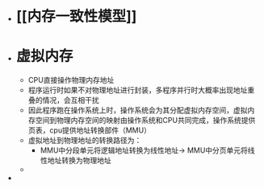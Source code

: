 - # [[内存一致性模型]]
- # 虚拟内存
	- CPU直接操作物理内存地址
	- 程序运行时如果不对物理地址进行封装，多程序并行时大概率出现地址重叠的情况，会互相干扰
	- 因此程序跑在操作系统上时，操作系统会为其分配虚拟内存空间，虚拟内存空间到物理内存空间的映射由操作系统和CPU共同完成，操作系统提供页表，cpu提供地址转换部件（MMU）
	- 虚拟地址到物理地址的转换路径为：
		- MMU中分段单元将逻辑地址转换为线性地址-> MMU中分页单元将线性地址转换为物理地址
	-
-
